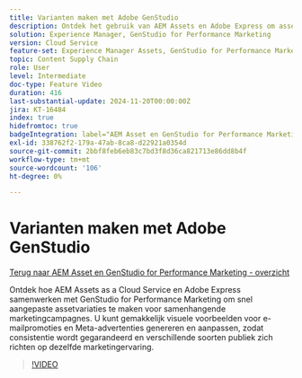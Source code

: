 ```yaml
---
title: Varianten maken met Adobe GenStudio
description: Ontdek het gebruik van AEM Assets en Adobe Express om assetvariaties te maken die u kunt gebruiken in e-mailadvertenties en Meta-advertenties om dezelfde marketingervaring te promoten.
solution: Experience Manager, GenStudio for Performance Marketing
version: Cloud Service
feature-set: Experience Manager Assets, GenStudio for Performance Marketing
topic: Content Supply Chain
role: User
level: Intermediate
doc-type: Feature Video
duration: 416
last-substantial-update: 2024-11-20T00:00:00Z
jira: KT-16484
index: true
hidefromtoc: true
badgeIntegration: label="AEM Asset en GenStudio for Performance Marketing" type="positive"
exl-id: 338762f2-179a-47ab-8ca8-d22921a0354d
source-git-commit: 2bbf8feb6eb83c7bd3f8d36ca821713e86dd8b4f
workflow-type: tm+mt
source-wordcount: '106'
ht-degree: 0%

---
```


# Varianten maken met Adobe GenStudio

[Terug naar AEM Asset en GenStudio for Performance Marketing - overzicht](./overview.md)

Ontdek hoe AEM Assets as a Cloud Service en Adobe Express samenwerken met GenStudio for Performance Marketing om snel aangepaste assetvariaties te maken voor samenhangende marketingcampagnes. U kunt gemakkelijk visuele voorbeelden voor e-mailpromoties en Meta-advertenties genereren en aanpassen, zodat consistentie wordt gegarandeerd en verschillende soorten publiek zich richten op dezelfde marketingervaring.

>[!VIDEO](https://video.tv.adobe.com/v/3439266/?learn=on&enablevpops)

